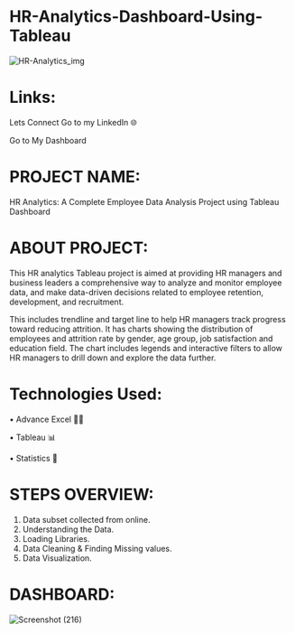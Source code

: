 # HR-Analytics-Dashboard-Using-Tableau
![HR-Analytics_img](https://github.com/Mohitsachdev1507/HR-Analytics-Dashboard-Using-Tableau/assets/124619208/654cbf2c-61ee-4748-adce-77cb0e07065b)

# Links:

Lets Connect
Go to my LinkedIn 🌐

Go to My Dashboard

# PROJECT NAME:
HR Analytics: A Complete Employee Data Analysis Project using Tableau Dashboard

# ABOUT PROJECT:
This HR analytics Tableau project is aimed at providing HR managers and business leaders a comprehensive way to analyze and monitor employee data, and make data-driven decisions related to employee retention, development, and recruitment.

This includes trendline and target line to help HR managers track progress toward reducing attrition. It has charts showing the distribution of employees and attrition rate by gender, age group, job satisfaction and education field. The chart includes legends and interactive filters to allow HR managers to drill down and explore the data further.

# Technologies Used:
• Advance Excel 👨‍💻 

• Tableau 📊

• Statistics 📜

# STEPS OVERVIEW:

1. Data subset collected from online.
2. Understanding the Data.
3. Loading Libraries.
4. Data Cleaning & Finding Missing values.
5. Data Visualization.

# DASHBOARD:
![Screenshot (216)](https://github.com/Mohitsachdev1507/HR-Analytics-Dashboard-Using-Tableau/assets/124619208/9fa7dfa8-ce87-41ae-ac74-f6bdf6fcdbc9)




